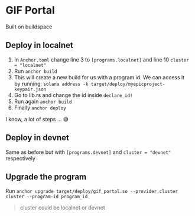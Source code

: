 # GIF Portal
Built on buildspace

## Deploy in localnet
1. In `Anchor.toml` change line 3 to `[programs.localnet]` and line 10 `cluster = "localnet"`
2. Run `anchor build`
3. This will create a new build for us with a program id. We can access it by running: `solana address -k target/deploy/myepicproject-keypair.json`
4. Go to lib.rs and change the id inside `declare_id!`
5. Run again `anchor build`
6. Finally `anchor deploy`

I know, a lot of steps ... 😅

## Deploy in devnet
Same as before but with `[programs.devnet]` and `cluster = "devnet"` respectively

## Upgrade the program

Run `anchor upgrade target/deploy/gif_portal.so --provider.cluster cluster --program-id program_id`
> cluster could be localnet or devnet